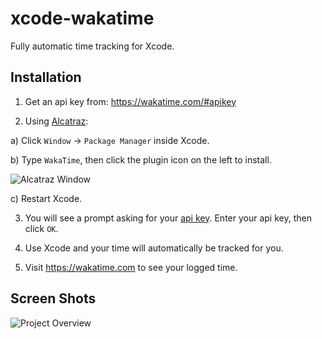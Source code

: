 xcode-wakatime
==============

Fully automatic time tracking for Xcode.

Installation
------------

1. Get an api key from: https://wakatime.com/#apikey

2. Using [Alcatraz](https://github.com/supermarin/Alcatraz):

  a) Click `Window` -> `Package Manager` inside Xcode.

  b) Type `WakaTime`, then click the plugin icon on the left to install.
  
  ![Alcatraz Window](https://wakatime.com/static/img/ScreenShots/alcatraz_window.png)

  c) Restart Xcode.
  
3. You will see a prompt asking for your [api key](https://wakatime.com/#apikey). Enter your api key, then click `OK`.

4. Use Xcode and your time will automatically be tracked for you.

5. Visit https://wakatime.com to see your logged time.

Screen Shots
------------

![Project Overview](https://wakatime.com/static/img/ScreenShots/ScreenShot_2014-09-15.png)

